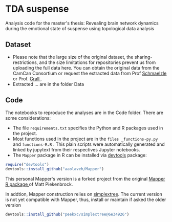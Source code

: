 # TDA suspense
Analysis code for the master's thesis: Revealing brain network dynamics during the emotional state of suspense using topological data analysis

## Dataset

- Please note that the large size of the original dataset, the sharing-   restrictions, and the size limitations for repositories prevent us from uploading the full data here. You can obtain the original data from the CamCan Consortium or request the extracted data from Prof <a href="https://github.com/rschmaelzle"> Schmaelzle</a> or Prof. <a href="https://github.com/claregrall"> Grall </a>.
- Extracted ... are in the folder Data </li>


## Code
The notebooks to reproduce the analyses are in the Code folder. 
There are some considerations:
- The file `requirements.txt` specifies the Python and R packages used in the project.
- Most functions used in the project are in the `files _functions-py.py` and `functions-R.R` . This plain scripts were automatically generated and linked by jupytext from their respectives Jupyter notebooks.
- The `Mapper` package in R can be installed via [devtools](https://github.com/r-lib/devtools) package: 

```R
require("devtools")
devtools::install_github("aaolaveh/Mapper")
```
This personal Mapper's version is a forked project from the original [Mapper R package ](https://github.com/peekxc/Mapper) of Matt Piekenbrock. 

In addtion, Mapper construction relies on [simplextree](https://github.com/peekxc/simplextree). The current version is not yet compatible with Mapper, thus, install or maintain if asked the older version
```R
devtools::install_github("peekxc/simplextree@6e34926")
```








